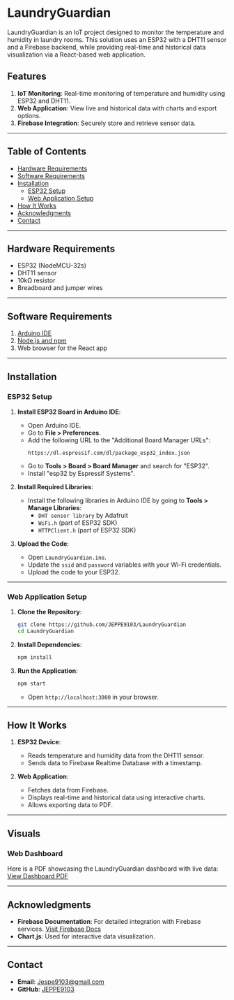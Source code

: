 # LaundryGuardian

LaundryGuardian is an IoT project designed to monitor the temperature and humidity in laundry rooms. This solution uses an ESP32 with a DHT11 sensor and a Firebase backend, while providing real-time and historical data visualization via a React-based web application.

## Features

1. **IoT Monitoring**: Real-time monitoring of temperature and humidity using ESP32 and DHT11.
2. **Web Application**: View live and historical data with charts and export options.
3. **Firebase Integration**: Securely store and retrieve sensor data.

---

## Table of Contents

- [Hardware Requirements](#hardware-requirements)
- [Software Requirements](#software-requirements)
- [Installation](#installation)
  - [ESP32 Setup](#esp32-setup)
  - [Web Application Setup](#web-application-setup)
- [How It Works](#how-it-works)
- [Acknowledgments](#acknowledgments)
- [Contact](#contact)

---

## Hardware Requirements

- ESP32 (NodeMCU-32s)
- DHT11 sensor
- 10kΩ resistor
- Breadboard and jumper wires

---

## Software Requirements

1. [Arduino IDE](https://www.arduino.cc/en/software)
2. [Node.js and npm](https://nodejs.org/)
3. Web browser for the React app

---

## Installation

### ESP32 Setup

1. **Install ESP32 Board in Arduino IDE**:
   - Open Arduino IDE.
   - Go to **File > Preferences**.
   - Add the following URL to the "Additional Board Manager URLs":
     ```
     https://dl.espressif.com/dl/package_esp32_index.json
     ```
   - Go to **Tools > Board > Board Manager** and search for "ESP32".
   - Install "esp32 by Espressif Systems".

2. **Install Required Libraries**:
   - Install the following libraries in Arduino IDE by going to **Tools > Manage Libraries**:
     - `DHT sensor library` by Adafruit
     - `WiFi.h` (part of ESP32 SDK)
     - `HTTPClient.h` (part of ESP32 SDK)

3. **Upload the Code**:
   - Open `LaundryGuardian.ino`.
   - Update the `ssid` and `password` variables with your Wi-Fi credentials.
   - Upload the code to your ESP32.

---

### Web Application Setup

1. **Clone the Repository**:
   ```bash
   git clone https://github.com/JEPPE9103/LaundryGuardian
   cd LaundryGuardian
   ```

2. **Install Dependencies**:
   ```bash
   npm install
   ```

3. **Run the Application**:
   ```bash
   npm start
   ```
   - Open `http://localhost:3000` in your browser.

---

## How It Works

1. **ESP32 Device**:
   - Reads temperature and humidity data from the DHT11 sensor.
   - Sends data to Firebase Realtime Database with a timestamp.

2. **Web Application**:
   - Fetches data from Firebase.
   - Displays real-time and historical data using interactive charts.
   - Allows exporting data to PDF.

---

## Visuals

### Web Dashboard
Here is a PDF showcasing the LaundryGuardian dashboard with live data:
[View Dashboard PDF](./dashboard/assets/sensor_data.pdf)

---

## Acknowledgments

- **Firebase Documentation**: For detailed integration with Firebase services. [Visit Firebase Docs](https://firebase.google.com/docs)
- **Chart.js**: Used for interactive data visualization.

---

## Contact

- **Email**: Jespe9103@gmail.com
- **GitHub**: [JEPPE9103](https://github.com/JEPPE9103)

